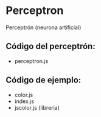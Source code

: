 # Perceptron
Perceptrón (neurona artificial) 

## Código del perceptrón:
- perceptron.js

## Código de ejemplo:

- color.js
- index.js
- jscolor.js  (libreria)
